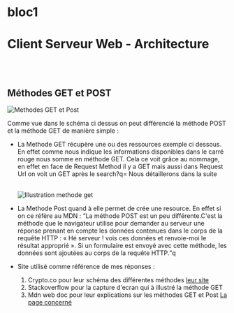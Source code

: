 # bloc1
<h1>Client Serveur Web - Architecture</h1>
</br>
</br>
<h2>Méthodes GET et POST</h2>
<img src="https://images.prismic.io/cryptrfront/5e82fc62-1836-48ba-a074-a1c6ab69264b_SCIM_schema_03_FR.jpg?auto=compress,format" alt="Methodes GET et Post"/>
</br>
<p>Comme vue dans le schéma ci dessus on peut différencié la méthode POST et la méthode GET de manière simple :</p>
<ul>
  <li><p>La Methode GET récupère une ou des ressources exemple ci dessous. En effet comme nous indique les informations disponibles dans le carré rouge nous somme en méthode GET. Cela ce voit grâce au nommage, en effet en face de Request Method il y a GET mais aussi dans Request Url on voit un GET après le search?q=  Nous détaillerons dans la suite</p></li>
</br>
<img src="https://image.noelshack.com/fichiers/2023/37/3/1694622312-stack.png" alt="Illustration methode get"/>
</br>
  <li><p>La Methode Post quand à elle permet de crée une resource. En effet si on ce réfère au MDN : <q>La méthode POST est un peu différente.C'est la méthode que le navigateur utilise pour demander au serveur une réponse prenant en compte les données contenues dans le corps de la requête HTTP : « Hé serveur ! vois ces données et renvoie-moi le résultat approprié ». Si un formulaire est envoyé avec cette méthode, les données sont ajoutées au corps de la requête HTTP.</q>q </p></li>
  <li><p>Site utilisé comme référence de mes réponses : 
    <ol>
      <li>Crypto.co pour leur schéma des différentes méthodes <a href="https://www.cryptr.co/fr/blog/what-is-scim" target="_blank">leur site</a></li>
      <li>Stackoverflow pour la capture d'ecran qui à illustré la méthode GET</li>
      <li>Mdn web doc pour leur explications sur les méthodes GET et Post <a href="https://developer.mozilla.org/fr/docs/Learn/Forms/Sending_and_retrieving_form_data" target="_blank">La page concerné</a></li>
    </ol>
    </p>
  </li>
</ul>
